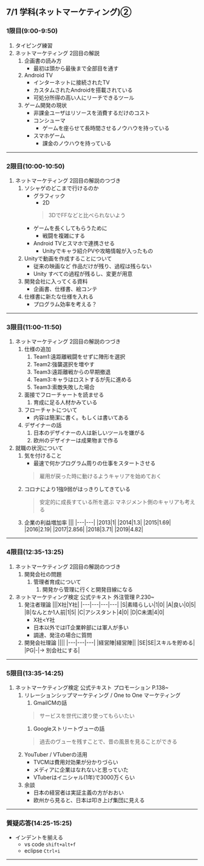 ## 7/1 学科(ネットマーケティング)②
### 1限目(9:00-9:50)
1. タイピング練習
1. ネットマーケティング 2回目の解説
	1. 企画書の読み方
		- 最初は頭から最後まで全部目を通す
	1. Android TV
		- インターネットに接続されたTV
		- カスタムされたAndroidを搭載されている
		- 可処分所得の高い人にリーチできるツール
	1. ゲーム開発の現状
		- 非課金ユーザはリソースを消費するだけのコスト
		- コンシューマ
			- ゲームを座らせて長時間させるノウハウを持っている
		- スマホゲーム
			- 課金のノウハウを持っている
---
### 2限目(10:00-10:50)
1. ネットマーケティング 2回目の解説のつづき
	1. ソシャゲのどこまで行けるのか
		- グラフィック
			- 2D
			> 3DでFFなどと比べられないよう
		- ゲームを長くしてもらうために
			- 戦闘を複雑にする
		- Android TVとスマホで連携させる
			- Unityでキャラ紹介PVや攻略情報が入ったもの
	1. Unityで動画を作成することについて
		- 従来の映画など 作品だけが残り、過程は残らない
		- Unity すべての過程が残るし、変更が用意
	1. 開発会社に入ってくる資料
		- 企画書、仕様書、絵コンテ
	1. 仕様書に新たな仕様を入れる
		- プログラム効率を考える？
---
### 3限目(11:00-11:50)
1. ネットマーケティング 2回目の解説のつづき
	1. 仕様の追加
		1. Team1:遠距離戦闘をせずに陣形を選択
		1. Team2:強襲選択を増やす
		1. Team3:遠距離戦からの早期撤退
		1. Team3:キャラはロストするが先に進める
		1. Team3:索敵失敗した場合
	1. 面接でフローチャートを読ませる
		1. 育成に足る人材かみている
	1. フローチャトについて
		- 内容は簡潔に書く。もしくは書いてある
	1. デザイナーの話
		1. 日本のデザイナーの人は新しいツールを嫌がる
		1. 欧州のデザイナーは成果物まで作る
1. 就職の状況について
	1. 気を付けること
		- 最速で何かプログラム周りの仕事をスタートさせる
		> 雇用が戻った時に動けるようキャリアを始めておく
	1. コロナにより1強9弱がはっきりしてきている
		> 安定的に成長すている所を選ぶ
		> マネジメント側のキャリアも考える
	1. 企業の利益増加率
		|||
		|---|---|
		|2013|1|
		|2014|1.3|
		|2015|1.69|
		|2016|2.19|
		|2017|2.856|
		|2018|3.71|
		|2019|4.82|
---
### 4限目(12:35-13:25)
1. ネットマーケティング 2回目の解説のつづき
	1. 開発会社の問題
		1. 管理者育成について
			1. 開発から管理に行くと開発目線になる
1. ネットマーケティング検定 公式テキスト 外注管理 P.230~
	1. 発注者理論
		|||X社|Y社|
		|---|---|---|---|
		|S|素晴らしい|1|0|
		|A|良い|0|5|
		|B|なんとか1人前|1|5|
		|C|アシスタント|4|0|
		|D|C未満|4|0|
		- X社<Y社
		- 日本以外ではIT企業幹部には軍人が多い
		- 調達、発注の場合に質問
	1. 開発会社理論
		||||
		|---|---|---|
		|経営陣|経営陣||
		|SE|SE|スキルを貯める|
		|PG|-|-> 別会社にする|
---
### 5限目(13:35-14:25)
1. ネットマーケティング検定 公式テキスト プロモーション P.138~
	1. リレーションシップマーケティング / One to One マーケティング
		1. GmailCMの話
		> サービスを世代に渡り使ってもらいたい
		1. Googleストリートヴューの話
		> 過去のヴューを残すことで、昔の風景を見ることができる
	1. YouTuber / VTuberの活用
		- TVCMは費用対効果が分かりづらい
		- メディアに企業はなれないと思っていた
		- VTuberはイニシャル(1年)で3000万くらい
	1. 余談
		- 日本の経営者は実証主義の方がおおい
		- 欧州から見ると、日本は叩き上げ集団に見える
---
### 質疑応答(14:25-15:25)
- インデントを揃える
	- vs code `shift+alt+f`
	- eclipse `Ctrl+i`
---
